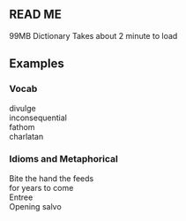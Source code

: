 
## READ ME
99MB Dictionary
Takes about 2 minute to load

## Examples

### Vocab

divulge\
inconsequential\
fathom\
charlatan

### Idioms and Metaphorical

Bite the hand the feeds\
for years to come\
Entree\
Opening salvo